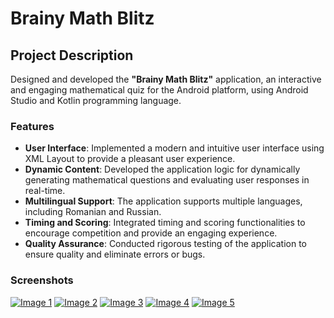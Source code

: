 # Brainy Math Blitz

## Project Description

Designed and developed the **"Brainy Math Blitz"** application, an interactive and engaging mathematical quiz for the Android platform, using Android Studio and Kotlin programming language.

### Features

- **User Interface**: Implemented a modern and intuitive user interface using XML Layout to provide a pleasant user experience.
- **Dynamic Content**: Developed the application logic for dynamically generating mathematical questions and evaluating user responses in real-time.
- **Multilingual Support**: The application supports multiple languages, including Romanian and Russian.
- **Timing and Scoring**: Integrated timing and scoring functionalities to encourage competition and provide an engaging experience.
- **Quality Assurance**: Conducted rigorous testing of the application to ensure quality and eliminate errors or bugs.

### Screenshots
[![Image 1](https://i.ibb.co/T8SF4C9/start.jpg)](https://ibb.co/T8SF4C9)
[![Image 2](https://i.ibb.co/8PZw7zy/quiz.jpg)](https://ibb.co/8PZw7zy)
[![Image 3](https://i.ibb.co/PwccpWS/finish.jpg)](https://ibb.co/PwccpWS)
[![Image 4](https://i.ibb.co/FwXwjnr/quiz2.jpg)](https://ibb.co/FwXwjnr)
[![Image 5](https://i.ibb.co/vwZqRZZ/finish2.jpg)](https://ibb.co/vwZqRZZ)






